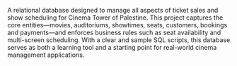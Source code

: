 A relational database designed to manage all aspects of ticket sales and show scheduling for Cinema Tower of Palestine. This project captures the core entities—movies, auditoriums, showtimes, seats, customers, bookings and payments—and enforces business rules such as seat availability and multi-screen scheduling. With a clear and sample SQL scripts, this database serves as both a learning tool and a starting point for real-world cinema management applications.
